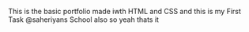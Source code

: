 This is the basic portfolio made iwth HTML and CSS and this is my First Task @saheriyans School also so yeah thats it 
